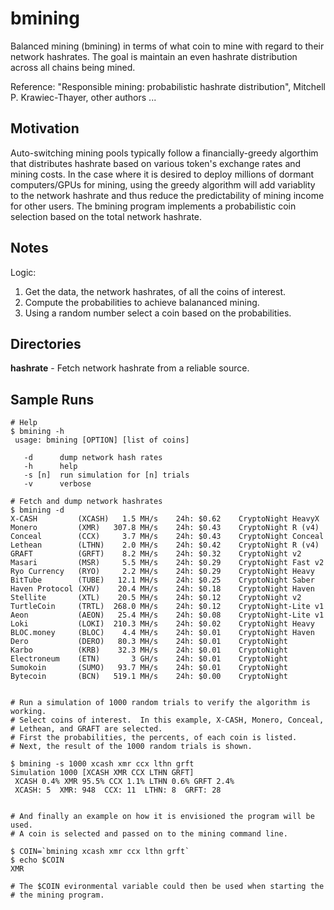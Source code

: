 # bmining

Balanced mining (bmining) in terms of what coin to mine with regard to their network hashrates. The goal is maintain an even hashrate distribution across all chains being mined.

Reference:
    "Responsible mining: probabilistic hashrate distribution", 
        Mitchell P. Krawiec-Thayer, other authors ...

## Motivation

Auto-switching mining pools typically follow a financially-greedy algorthim that distributes hashrate based on various token's exchange rates and mining costs. In the case where it is desired to deploy millions of dormant computers/GPUs for mining, using the greedy algorithm will add variablity to the network hashrate and thus reduce the predictability of mining income for other users. The bmining program implements a probabilistic coin selection based on the total network hashrate.


## Notes

Logic:

1. Get the data, the network hashrates, of all the coins of interest.
2. Compute the probabilities to achieve balananced mining.
3. Using a random number select a coin based on the probabilities.

## Directories

**hashrate** - Fetch network hashrate from a reliable source.

## Sample Runs

```
# Help
$ bmining -h
 usage: bmining [OPTION] [list of coins]

   -d      dump network hash rates
   -h      help
   -s [n]  run simulation for [n] trials
   -v      verbose

# Fetch and dump network hashrates
$ bmining -d
X-CASH         (XCASH)   1.5 MH/s    24h: $0.62    CryptoNight HeavyX
Monero         (XMR)   307.8 MH/s    24h: $0.43    CryptoNight R (v4)
Conceal        (CCX)     3.7 MH/s    24h: $0.43    CryptoNight Conceal
Lethean        (LTHN)    2.0 MH/s    24h: $0.42    CryptoNight R (v4)
GRAFT          (GRFT)    8.2 MH/s    24h: $0.32    CryptoNight v2
Masari         (MSR)     5.5 MH/s    24h: $0.29    CryptoNight Fast v2
Ryo Currency   (RYO)     2.2 MH/s    24h: $0.29    CryptoNight Heavy
BitTube        (TUBE)   12.1 MH/s    24h: $0.25    CryptoNight Saber
Haven Protocol (XHV)    20.4 MH/s    24h: $0.18    CryptoNight Haven
Stellite       (XTL)    20.5 MH/s    24h: $0.12    CryptoNight v2
TurtleCoin     (TRTL)  268.0 MH/s    24h: $0.12    CryptoNight-Lite v1
Aeon           (AEON)   25.4 MH/s    24h: $0.08    CryptoNight-Lite v1
Loki           (LOKI)  210.3 MH/s    24h: $0.02    CryptoNight Heavy
BLOC.money     (BLOC)    4.4 MH/s    24h: $0.01    CryptoNight Haven
Dero           (DERO)   80.3 MH/s    24h: $0.01    CryptoNight
Karbo          (KRB)    32.3 MH/s    24h: $0.01    CryptoNight
Electroneum    (ETN)       3 GH/s    24h: $0.01    CryptoNight
Sumokoin       (SUMO)   93.7 MH/s    24h: $0.01    CryptoNight
Bytecoin       (BCN)   519.1 MH/s    24h: $0.00    CryptoNight


# Run a simulation of 1000 random trials to verify the algorithm is working.
# Select coins of interest.  In this example, X-CASH, Monero, Conceal,
# Lethean, and GRAFT are selected.
# First the probabilities, the percents, of each coin is listed.
# Next, the result of the 1000 random trials is shown.

$ bmining -s 1000 xcash xmr ccx lthn grft
Simulation 1000 [XCASH XMR CCX LTHN GRFT]
 XCASH 0.4% XMR 95.5% CCX 1.1% LTHN 0.6% GRFT 2.4%
 XCASH: 5  XMR: 948  CCX: 11  LTHN: 8  GRFT: 28  


# And finally an example on how it is envisioned the program will be used.
# A coin is selected and passed on to the mining command line.

$ COIN=`bmining xcash xmr ccx lthn grft`
$ echo $COIN
XMR

# The $COIN evironmental variable could then be used when starting the 
# the mining program.
```